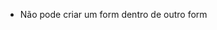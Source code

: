 <!--
    Formulários

    Servem para:
    - Capturar dados de entrada (input);
    - Interação
    - Controle

    Para dominar:
    - Estilização
    - Validação
    - Controles customizados
    - JS

    Estrutura:

    <form>

    - É um container do tipo section ou footer
    - A diferença é que ele recebe o conteúdo, diferente do section e do footer

    Atributos básicos:
    - action
    - method
-->

<form action="aqui será onde ele vai ser submetido, mas se ficar vazio, ele fará um reload"
method="vai definir dois verbos: post(os dados ficam escondidos, ou seja, não ficam na URL, mas são recebidos na url de outra forma. esse método é mais utilizado para criar) e get(envia os dados para um endereço com método GET)"></form>

* Não pode criar um form dentro de outro form
